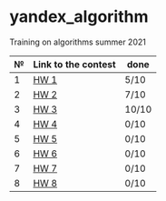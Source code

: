 # yandex_algorithm
Training on algorithms summer 2021

| № | Link to the contest | done  |
|---|---|---|
|  1 | [HW 1](https://contest.yandex.ru/contest/27393/enter/) | 5/10  |
|  2 | [HW 2](https://contest.yandex.ru/contest/27472/enter/) | 7/10  |
|  3 | [HW 3](https://contest.yandex.ru/contest/27663/enter/) | 10/10  |
|  4 | [HW 4](https://contest.yandex.ru/contest/27665/enter/) | 0/10  |
|  5 | [HW 5](https://contest.yandex.ru/contest/27794/enter/) | 0/10  |
|  6 | [HW 6](https://contest.yandex.ru/contest/27844/enter/) |  0/10 |
|  7 | [HW 7](https://contest.yandex.ru/contest/27883/enter/) | 0/10  |
|  8 | [HW 8](https://contest.yandex.ru/contest/28069/enter/) | 0/10  |
